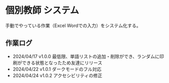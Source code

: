 # 個別教師 システム

手動でやっている作業（Excel Wordでの入力）をシステム化する。

## 作業ログ

- 2024/04/17 v1.0.0 最低限、単語リストの追加・削除ができ、ランダムに印刷ができる状態となったため友達にリリース
- 2024/04/22 v1.0.1 ダークモードのフル対応
- 2024/04/24 v1.0.2 アクセシビリティの修正

